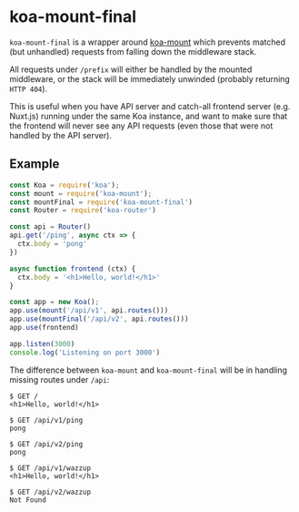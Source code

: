 # koa-mount-final

`koa-mount-final` is a wrapper around [koa-mount](https://github.com/koajs/mount) which prevents matched (but unhandled) requests from falling down the middleware stack.

All requests under `/prefix` will either be handled by the mounted middleware, or the stack will be immediately unwinded (probably returning `HTTP 404`).

This is useful when you have API server and catch-all frontend server (e.g. Nuxt.js) running under the same Koa instance, and want to make sure that the frontend will never see any API requests (even those that were not handled by the API server).

## Example

```js
const Koa = require('koa');
const mount = require('koa-mount');
const mountFinal = require('koa-mount-final')
const Router = require('koa-router')

const api = Router()
api.get('/ping', async ctx => {
  ctx.body = 'pong'
})

async function frontend (ctx) {
  ctx.body = '<h1>Hello, world!</h1>'
}

const app = new Koa();
app.use(mount('/api/v1', api.routes()))
app.use(mountFinal('/api/v2', api.routes()))
app.use(frontend)

app.listen(3000)
console.log('Listening on port 3000')
```

The difference between `koa-mount` and `koa-mount-final` will be in handling missing routes under `/api`:

```console
$ GET /
<h1>Hello, world!</h1>

$ GET /api/v1/ping
pong

$ GET /api/v2/ping
pong

$ GET /api/v1/wazzup
<h1>Hello, world!</h1>

$ GET /api/v2/wazzup
Not Found
```
